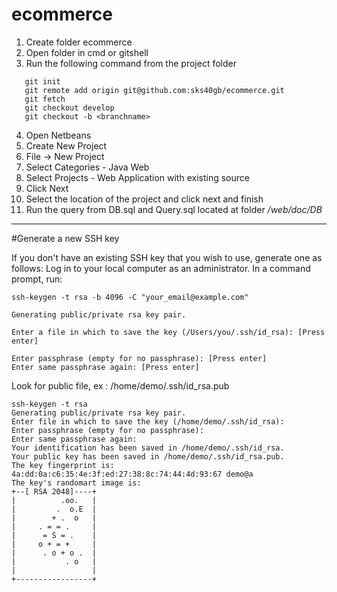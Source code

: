 # ecommerce

1. Create folder ecommerce
2. Open folder in cmd or gitshell
3. Run the following command from the project folder
```
   git init
   git remote add origin git@github.com:sks40gb/ecommerce.git
   git fetch
   git checkout develop
   git checkout -b <branchname>
   ```
4. Open Netbeans
5. Create New Project 
6. File -> New Project 
7. Select Categories - Java Web
8. Select Projects - Web Application with existing source
9. Click Next
10. Select the location of the project and click next and finish
11. Run the query from DB.sql and Query.sql located at folder */web/doc/DB*


---
#Generate a new SSH key

If you don't have an existing SSH key that you wish to use, generate one as follows:
Log in to your local computer as an administrator.
In a command prompt, run:

```
ssh-keygen -t rsa -b 4096 -C "your_email@example.com"
```
```
Generating public/private rsa key pair.
```
```
Enter a file in which to save the key (/Users/you/.ssh/id_rsa): [Press enter]
```
```
Enter passphrase (empty for no passphrase): [Press enter]
Enter same passphrase again: [Press enter]
```

Look for public file, ex : /home/demo/.ssh/id_rsa.pub
```
ssh-keygen -t rsa
Generating public/private rsa key pair.
Enter file in which to save the key (/home/demo/.ssh/id_rsa): 
Enter passphrase (empty for no passphrase): 
Enter same passphrase again: 
Your identification has been saved in /home/demo/.ssh/id_rsa.
Your public key has been saved in /home/demo/.ssh/id_rsa.pub.
The key fingerprint is:
4a:dd:0a:c6:35:4e:3f:ed:27:38:8c:74:44:4d:93:67 demo@a
The key's randomart image is:
+--[ RSA 2048]----+
|          .oo.   |
|         .  o.E  |
|        + .  o   |
|     . = = .     |
|      = S = .    |
|     o + = +     |
|      . o + o .  |
|           . o   |
|                 |
+-----------------+
```

